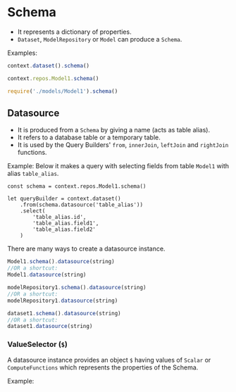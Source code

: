 # Schema
- It represents a dictionary of properties.
- `Dataset`, `ModelRepository` or `Model` can produce a `Schema`.

Examples:
```js
context.dataset().schema()

context.repos.Model1.schema()

require('./models/Model1').schema()

```

## Datasource

- It is produced from a `Schema` by giving a name (acts as table alias).
- It refers to a database table or a temporary table.
- It is used by the Query Builders' `from`, `innerJoin`, `leftJoin` and `rightJoin` functions.

Example: 
Below it makes a query with selecting fields from table `Model1` with alias `table_alias`.

```js{4,6-8}
const schema = context.repos.Model1.schema()

let queryBuilder = context.dataset()
    .from(schema.datasource('table_alias'))
    .select(
        'table_alias.id',
        'table_alias.field1',
        'table_alias.field2'
    )
```


There are many ways to create a datasource instance.

```js
Model1.schema().datasource(string)
//OR a shortcut:
Model1.datasource(string)

modelRepository1.schema().datasource(string)
//OR a shortcut:
modelRepository1.datasource(string)

dataset1.schema().datasource(string)
//OR a shortcut:
dataset1.datasource(string)
```

### ValueSelector (`$`)

A datasource instance provides an object `$` having values of `Scalar` or `ComputeFunctions` which represents the properties of the Schema.

Example:
```

```
